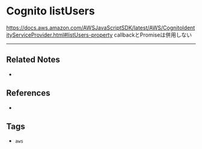 # Cognito listUsers
https://docs.aws.amazon.com/AWSJavaScriptSDK/latest/AWS/CognitoIdentityServiceProvider.html#listUsers-property
callbackとPromiseは併用しない

---
## Related Notes
- 

## References
- 

## Tags
- `aws` 